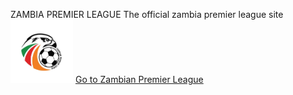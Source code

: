 ZAMBIA PREMIER LEAGUE
The official zambia premier league site
  <img src="zpl.jpg" alt="" width="100">
  <a href="DASHBOARD.html">Go to Zambian Premier League</a>

</a>
